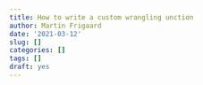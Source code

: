 ```yaml
---
title: How to write a custom wrangling unction
author: Martin Frigaard
date: '2021-03-12'
slug: []
categories: []
tags: []
draft: yes
---
```



